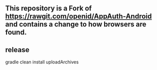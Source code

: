 ## This repository is a Fork of https://rawgit.com/openid/AppAuth-Android and contains a change to how browsers are found.

## release
gradle clean install uploadArchives

